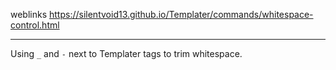 weblinks https://silentvoid13.github.io/Templater/commands/whitespace-control.html
___
Using `_` and `-` next to Templater tags to trim whitespace.